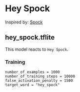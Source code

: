 # Hey Spock

Inspired by: [Spock](https://en.wikipedia.org/wiki/Spock)

## hey_spock.tflite

This model reacts to `Hey Spock`.

### Training

```
number_of_examples = 1000
number_of_training_steps = 10000
false_activation_penalty = 1500
target_word = "hey_spock"
```